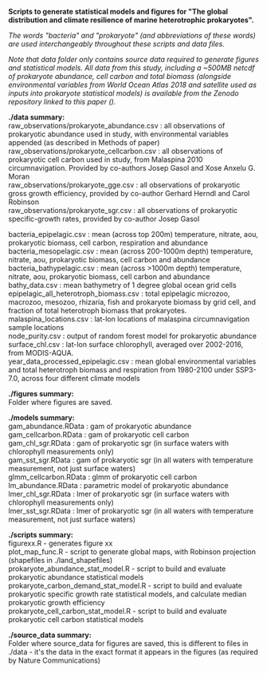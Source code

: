 **Scripts to generate statistical models and figures for "The global distribution and climate resilience of marine heterotrophic prokaryotes".**

*The words "bacteria" and "prokaryote" (and abbreviations of these words) are used interchangeably throughout these scripts and data files.*

*Note that data folder only contains source data required to generate figures and statistical models. All data from this study, including a ~500MB netcdf of prokaryote abundance, cell carbon and total biomass (alongside environmental variables from World Ocean Atlas 2018 and satellite used as inputs into prokaryote statistical models) is available from the Zenodo repository linked to this paper ().*

**./data summary:**\
raw_observations/prokaryote_abundance.csv : all observations of prokaryotic abundance used in study, with environmental variables appended (as described in Methods of paper)\
raw_observations/prokaryote_cellcarbon.csv : all observations of prokaryotic cell carbon used in study, from Malaspina 2010 circumnavigation. Provided by co-authors Josep Gasol and Xose Anxelu G. Moran\
raw_observations/prokaryote_gge.csv : all observations of prokaryotic gross growth efficiency, provided by co-author Gerhard Herndl and Carol Robinson\
raw_observations/prokaryote_sgr.csv : all observations of prokaryotic specific-growth rates, provided by co-author Josep Gasol

bacteria_epipelagic.csv : mean (across top 200m) temperature, nitrate, aou, prokaryotic biomass, cell carbon, respiration and abundance\
bacteria_mesopelagic.csv : mean (across 200-1000m depth) temperature, nitrate, aou, prokaryotic biomass, cell carbon and abundance\
bacteria_bathypelagic.csv : mean (across >1000m depth) temperature, nitrate, aou, prokaryotic biomass, cell carbon and abundance\
bathy_data.csv : mean bathymetry of 1 degree global ocean grid cells\
epipelagic_all_heterotroph_biomass.csv : total epipelagic microzoo, macrozoo, mesozoo, rhizaria, fish and prokaryote biomass by grid cell, and fraction of total heterotroph biomass that prokaryotes. \
malaspina_locations.csv : lat-lon locations of malaspina circumnavigation sample locations\
node_purity.csv : output of random forest model for prokaryotic abundance\
surface_chl.csv : lat-lon surface chlorophyll, averaged over 2002-2016, from MODIS-AQUA.\
year_data_processed_epipelagic.csv : mean global environmental variables and total heterotroph biomass and respiration from 1980-2100 under SSP3-7.0, across four different climate models

**./figures summary:**\
Folder where figures are saved.

**./models summary:**\
gam_abundance.RData : gam of prokaryotic abundance\
gam_cellcarbon.RData : gam of prokaryotic cell carbon\
gam_chl_sgr.RData : gam of prokaryotic sgr (in surface waters with chlorophyll measurements only)\
gam_sst_sgr.RData : gam of prokaryotic sgr (in all waters with temperature measurement, not just surface waters)\
glmm_cellcarbon.RData : glmm of prokaryotic cell carbon\
lm_abundance.RData : parametric model of prokaryotic abundance\
lmer_chl_sgr.RData : lmer of prokaryotic sgr (in surface waters with chlorophyll measurements only)\
lmer_sst_sgr.RData : lmer of prokaryotic sgr (in all waters with temperature measurement, not just surface waters)

**./scripts summary:**\
figurexx.R - generates figure xx\
plot_map_func.R - script to generate global maps, with Robinson projection (shapefiles in ./land_shapefiles)\
prokaryote_abundance_stat_model.R - script to build and evaluate prokaryotic abundance statistical models\
prokaryote_carbon_demand_stat_model.R - script to build and evaluate prokaryotic specific growth rate statistical models, and calculate median prokaryotic growth efficiency\
prokaryote_cell_carbon_stat_model.R - script to build and evaluate prokaryotic cell carbon statistical models

**./source_data summary:**\
Folder where source_data for figures are saved, this is different to files in ./data - it's the data in the exact format it appears in the figures (as required by Nature Communications)
